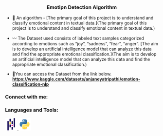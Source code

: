 <h3 align="center">Emotipn Detection Algorithm</h3>

- 📝 An algorithm - [The primary goal of this project is to understand and classify emotional content in textual data.](The primary goal of this project is to understand and classify emotional content in textual data.)

- 〰️ The Dataset used consists of labeled text samples categorized according to emotions such as “joy”, “sadness”, “fear”, “anger”. [The aim is to develop an artificial intelligence model that can analyze this data and find the appropriate emotional classification.](The aim is to develop an artificial intelligence model that can analyze this data and find the appropriate emotional classification.)

- 🔗You can access the Dataset from the link below. **https://www.kaggle.com/datasets/anjaneyatripathi/emotion-classification-nlp**

<h3 align="left">Connect with me:</h3>
<p align="left">
</p>

<h3 align="left">Languages and Tools:</h3>
<p align="left"> <a href="https://pandas.pydata.org/" target="_blank" rel="noreferrer"> <img src="https://raw.githubusercontent.com/devicons/devicon/2ae2a900d2f041da66e950e4d48052658d850630/icons/pandas/pandas-original.svg" alt="pandas" width="40" height="40"/> </a> <a href="https://www.python.org" target="_blank" rel="noreferrer"> <img src="https://raw.githubusercontent.com/devicons/devicon/master/icons/python/python-original.svg" alt="python" width="40" height="40"/> </a> </p>
